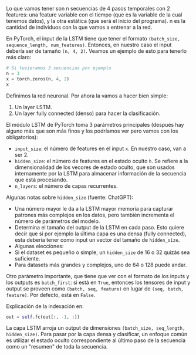 Lo que vamos tener son n secuencias de 4 pasos temporales con 2 features: una feature variable con el tiempo (que es la variable de la cual tenemos datos), y la otra estática (que será el inicio del programa). n es la cantidad de individuos con la que vamos a entrenar a la red.

En PyTorch, el input de la LSTM tiene que tener el formato `(batch_size, sequence_length, num_features)`. Entonces, en nuestro caso el input debería ser de tamaño `(n, 4, 2)`. Veamos un ejemplo de esto para tenerlo más claro:
```python
# Si tuvieramos 3 secuencias por ejemplo
n = 3
x = torch.zeros(n, 4, 2)
x
```

Definimos la red neuronal. Por ahora la vamos a hacer bien simple:
1. Un layer LSTM.
2. Un layer fully connected (denso) para hacer la clasificación.

El módulo LSTM de PyTorch toma 3 parámetros principales (después hay alguno más que son más finos y los podríamos ver pero vamos con los obligatorios):
* `input_size`: el número de features en el input `x`. En nuestro caso, van a ser 2.
* `hidden_size`: el número de features en el estado oculto `h`. Se refiere a la dimensionalidad de los vecores de estado oculto, que son usados internamente por la LSTM para almacenar información de la secuencia que está procesando.
* `n_layers`: el número de capas recurrentes.

Algunas notas sobre `hidden_size` (fuente: ChatGPT):
* Una número mayor le da a la LSTM mayor memoria para capturar patrones más complejos en los datos, pero también incrementa el número de parámetros del modelo.
* Determina el tamaño del output de la LSTM en cada paso. Esto quiere decir que si por ejemplo la última capa es una densa (fully connected), esta debería tener como input un vector del tamaño de `hidden_size`.
* Algunas elecciones:
 * Si el dataset es pequeño o simple, un `hidden_size` de 16 o 32 quizás sea suficiente.
 * Para datasets más grandes y complejos, uno de 64 o 128 puede andar.

Otro parámetro importante, que tiene que ver con el formato de los inputs y los outputs es `batch_first`: si está en `True`, entonces los tensores de input y output se proveen como `(batch, seq, feature)` en lugar de `(seq, batch, feature)`. Por defecto, está en `False`.

Explicación de la indexación en:
```python
out = self.fc(out[:, -1, :])
```

La capa LSTM arroja un output de dimensiones `(batch_size, seq_length, hidden_size)`. Para pasar por la capa densa y clasificar, un enfoque común es utilizar el estado oculto correspondiente al último paso de la secuencia como un "resumen" de toda la secuencia.